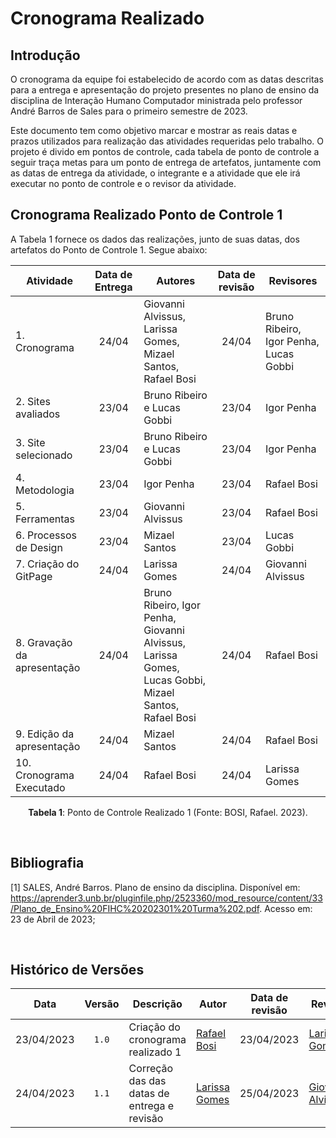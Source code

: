 <div class="body">

# Cronograma Realizado

## Introdução

<p align="justify">

O cronograma da equipe foi estabelecido de acordo com as datas descritas para a entrega e apresentação do projeto presentes no plano de ensino da disciplina de Interação Humano Computador ministrada pelo professor André Barros de Sales para o primeiro semestre de 2023.

Este documento tem como objetivo marcar e mostrar as reais datas e prazos utilizados para realização das atividades requeridas pelo trabalho. O projeto é divido em pontos de controle, cada tabela de ponto de controle a seguir traça metas para um ponto de entrega de artefatos, juntamente com as datas de entrega da atividade, o integrante e a atividade que ele irá executar no ponto de controle e o revisor da atividade.

</p>

## Cronograma Realizado Ponto de Controle 1
A Tabela 1 fornece os dados das realizações, junto de suas datas, dos artefatos do Ponto de Controle 1. Segue abaixo:

| Atividade | Data de Entrega | Autores | Data de revisão | Revisores |
|-----------|:------------------:|---------|:-----------:|-----------|
| 1. Cronograma | 24/04 | Giovanni Alvissus, Larissa Gomes, Mizael Santos, Rafael Bosi | 24/04 | Bruno Ribeiro, Igor Penha, Lucas Gobbi |
| 2. Sites avaliados | 23/04 | Bruno Ribeiro e Lucas Gobbi | 23/04 | Igor Penha |
| 3. Site selecionado | 23/04 | Bruno Ribeiro e Lucas Gobbi | 23/04 | Igor Penha |
| 4. Metodologia | 23/04 | Igor Penha | 23/04 | Rafael Bosi |
| 5. Ferramentas | 23/04 | Giovanni Alvissus | 23/04 | Rafael Bosi |
| 6. Processos de Design | 23/04 | Mizael Santos | 23/04 | Lucas Gobbi |
| 7. Criação do GitPage | 24/04 | Larissa Gomes | 24/04  | Giovanni Alvissus |
| 8. Gravação da apresentação | 24/04 | Bruno Ribeiro, Igor Penha, Giovanni Alvissus, Larissa Gomes, Lucas Gobbi, Mizael Santos, Rafael Bosi| 24/04 | Rafael Bosi |
| 9. Edição da apresentação | 24/04 | Mizael Santos | 24/04  | Rafael Bosi |
| 10. Cronograma Executado| 24/04 | Rafael Bosi | 24/04 | Larissa Gomes |
<div style="text-align: center">
    <p> <b>Tabela 1</b>: Ponto de Controle Realizado 1 (Fonte: BOSI, Rafael. 2023).</p>
</div>

</br>

## Bibliografia

[1] SALES, André Barros. Plano de ensino da disciplina. Disponível em: https://aprender3.unb.br/pluginfile.php/2523360/mod_resource/content/33/Plano_de_Ensino%20FIHC%20202301%20Turma%202.pdf. Acesso em: 23 de Abril de 2023;

</br>

## Histórico de Versões

| Data | Versão | Descrição | Autor | Data de revisão | Revisor |
|:------:|:--------:|-----------|-------|:---------:|-----------|
| 23/04/2023 | `1.0` | Criação do cronograma realizado 1 | [Rafael Bosi](https://github.com/StrangeUnit28) | 23/04/2023 | [Larissa Gomes](https://github.com/larigs) |
| 24/04/2023 | `1.1` | Correção das das datas de entrega e revisão | [Larissa Gomes](https://github.com/larigs)| 25/04/2023 | [Giovanni Alvissus](https://github.com/giovanni1106) |

</div>
